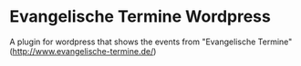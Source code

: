 Evangelische Termine Wordpress
==============================

A plugin for wordpress that shows the events from "Evangelische Termine" (http://www.evangelische-termine.de/)
